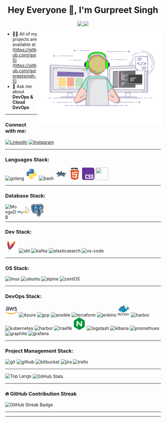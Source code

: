 <h1 align="center">Hey Everyone 👋, I'm Gurpreet Singh</h1>




<p align="center">
  <a href="https://github.com/gur5">
    <img src="https://img.shields.io/github/followers/gur5?label=Follow&style=social" />
  </a>

 
  <a href="https://linkedin.com/in/gur5">
    <img src="https://img.shields.io/badge/LinkedIn-Gurpreet%20Singh-blue?logo=linkedin&style=flat-square" />
  </a>
</p>

<img align="right" alt="Coding" width="400" src="https://raw.githubusercontent.com/devSouvik/devSouvik/master/gif3.gif">

<!--<p align="left">
  <img src="https://komarev.com/ghpvc/?username=jaiswaladi246&label=Profile%20views&color=0e75b6&style=flat" alt="Profile Views" />
</p>-->

- 👨‍💻 All of my projects are available at [https://github.com/gur5](https://github.com/gurpreetsingh-5)  
- 💬 Ask me about **DevOps & Cloud DevOps**  
<!-- - 📫 How to reach me **office@devopsshack.com** -->

---

<h3 align="left">Connect with me:</h3>
<p align="left">
  <a href="https://linkedin.com/in/gurpreetsingh005" target="blank"><img align="center" src="https://raw.githubusercontent.com/rahuldkjain/github-profile-readme-generator/master/src/images/icons/Social/linked-in-alt.svg" alt="LinkedIn" tital="Linkedin" height="30" width="40" /></a>
  <a href="https://instagram.com/gur.s1ngh" target="blank"><img align="center" src="https://raw.githubusercontent.com/rahuldkjain/github-profile-readme-generator/master/src/images/icons/Social/instagram.svg" alt="Instagram"  tital="Instagram" height="30" width="40" /></a>
 <!-- <a href="https://www.youtube.com/channel/UC1XLb_DoX2eNWGKjkh2epwA" target="blank"><img align="center" src="https://raw.githubusercontent.com/rahuldkjain/github-profile-readme-generator/master/src/images/icons/Social/youtube.svg" alt="YouTube" height="30" width="40" /></a> -->
</p>

---

<h3 align="left">Languages Stack:</h3>
<p align="left">
  
  <img src="https://www.vectorlogo.zone/logos/golang/golang-icon.svg" alt="golang" tital="golang" width="40" height="40" />
  <img src="https://raw.githubusercontent.com/devicons/devicon/master/icons/python/python-original.svg" width="40" height="40"/>

  <img src="https://www.vectorlogo.zone/logos/gnu_bash/gnu_bash-icon.svg" alt="bash" tital="bash" width="40" height="40"/>
  <img src="https://raw.githubusercontent.com/github/explore/b15b6cf1726418913aafbf337a749dded180279d/topics/groovy/groovy.png" alt="groovy" title="groovy" width="40" height="40"/> 
  <!-- <img src="https://www.vectorlogo.zone/logos/circleci/circleci-icon.svg" width="40" height="40"/> -->
  <img src="https://raw.githubusercontent.com/devicons/devicon/master/icons/html5/html5-original-wordmark.svg" alt="html5" tital="html5" width="40" height="40"/>
  <img src="https://raw.githubusercontent.com/github/explore/80688e429a7d4ef2fca1e82350fe8e3517d3494d/topics/css/css.png" alt="CSS3" tital="CSS3" width="40" height="40" />
  <img src="https://img.icons8.com/ios-filled/50/000000/javascript-logo.png" width="40" height="40" />


  <!-- <img src="https://raw.githubusercontent.com/devicons/devicon/master/icons/java/java-original.svg" width="40" height="40"/> 
  <img src="https://www.vectorlogo.zone/logos/jenkins/jenkins-icon.svg" width="40" height="40"/>
  <img src="https://www.vectorlogo.zone/logos/kubernetes/kubernetes-icon.svg" width="40" height="40"/>
  <img src="https://raw.githubusercontent.com/devicons/devicon/master/icons/linux/linux-original.svg" width="40" height="40"/> -->

 <!-- <img src="https://www.vectorlogo.zone/logos/getpostman/getpostman-icon.svg" width="40" height="40"/>
  <img src="https://raw.githubusercontent.com/detain/svg-logos/780f25886640cef088af994181646db2f6b1a3f8/svg/selenium-logo.svg" width="40" height="40"/>
  <img src="https://www.vectorlogo.zone/logos/springio/springio-icon.svg" width="40" height="40"/> -->
</p>

---

<h3 align="left">Database Stack:</h3>
<p align="left">
  <img src="https://raw.githubusercontent.com/devicons/devicon/master/icons/mysql/mysql-original-wordmark.svg" alt="mysql" tital="mysql" width="40" height="40"/>
 <!-- <img src="https://raw.githubusercontent.com/github/explore/80688e429a7d4ef2fca1e82350fe8e3517d3494d/topics/mysql/mysql.png" alt="mysql" title="mysql" width="40" height="40"/> -->
  <img src="https://raw.githubusercontent.com/github/explore/80688e429a7d4ef2fca1e82350fe8e3517d3494d/topics/postgresql/postgresql.png" alt="postgresql" title="postgresql" width="40" height="40"/>  
  <img align="left" alt="MongoDB"  width="40px" src="https://www.svgrepo.com/show/331488/mongodb.svg" tital="MongoDB"/>

 <!-- <img src="https://www.vectorlogo.zone/logos/apache_cassandra/apache_cassandra-icon.svg" alt="cassandra" title="cassandra" width="40" height="40"/> 
  <img src="https://www.vectorlogo.zone/logos/couchbase/couchbase-icon.svg" alt="couchbase" title="couchbase" width="40" height="40"/> -->
</p>

---

<h3 align="left">Dev Stack:</h3>
<p align="left">
  <img src="https://raw.githubusercontent.com/vscode-icons/vscode-icons/72101ee333eca9219ac9a7c14d4834eef8e4c64b/icons/file_type_maven.svg" alt="maven" title="maven" width="40" height="40"/> 
  <img src="https://www.vectorlogo.zone/logos/scala-sbt/scala-sbt-icon.svg" alt="sbt" title="sbt" width="40" height="40"/> 
  <img src="https://www.vectorlogo.zone/logos/apache_kafka/apache_kafka-icon.svg" alt="kafka" title="kafka" width="40" height="40"/> 
  <img src="https://www.vectorlogo.zone/logos/elastic/elastic-icon.svg" alt="elasticsearch" title="elasticsearch" width="40" height="40"/>
  <img src="https://www.vectorlogo.zone/logos/visualstudio_code/visualstudio_code-icon.svg" alt="vs-code" title="vs code" width="40" height="40"/>
  
  </p>

---

<h3 align="left">OS Stack:</h3>
  <p align="left">
    <img src="https://brandlogos.net/wp-content/uploads/2020/03/Linux-logo.png" alt="linux" title="linux" width="40" height="40"/> 
    <img src="https://www.vectorlogo.zone/logos/ubuntu/ubuntu-icon.svg" alt="ubuntu" title="ubuntu" width="40" height="40"/>  
    <img src="https://www.vectorlogo.zone/logos/alpinelinux/alpinelinux-icon.svg" alt="alpine" title="alpine" width="40" height="40"/> 
    <img src="https://www.vectorlogo.zone/logos/centos/centos-icon.svg" alt="centOS" title="centOS" width="40" height="40"/> 
</p>

---

<h3 align="left"> DevOps Stack:</h3> 
<p align="left">
  <img src="https://raw.githubusercontent.com/devicons/devicon/master/icons/amazonwebservices/amazonwebservices-original-wordmark.svg" alt="AWS" tital="AWS" width="40" height="40"/>
  <img src="https://www.vectorlogo.zone/logos/microsoft_azure/microsoft_azure-icon.svg" alt="Azure" tital="Azure" width="40" height="40"/>
  <!-- <img src="https://www.vectorlogo.zone/logos/amazon_aws/amazon_aws-icon.svg" alt="aws" title="aws" width="40" height="40"/> -->
  <img src="https://www.vectorlogo.zone/logos/google_cloud/google_cloud-icon.svg" alt="gcp" title="gcp" width="40" height="40"/>  
  <img src="https://www.vectorlogo.zone/logos/ansible/ansible-icon.svg" alt="ansible" title="ansible" width="40" height="40"/> 
  <img src="https://www.vectorlogo.zone/logos/terraformio/terraformio-icon.svg" alt="terraform" title="terraform" width="40" height="40"/> 
  <img src="https://www.vectorlogo.zone/logos/jenkins/jenkins-icon.svg" alt="jenkins" title="jenkins" width="40" height="40"/>  
 <!-- <img src="https://www.vectorlogo.zone/logos/circleci/circleci-icon.svg" alt="circleci" title="circleci" width="40" height="40"/> 
  <img src="https://www.vectorlogo.zone/logos/codeship/codeship-icon.svg" alt="codeship" title="codeship" width="40" height="40"/> 
  <img src="https://www.vectorlogo.zone/logos/atlassian_bamboo/atlassian_bamboo-icon.svg" alt="bamboo" title="bamboo" width="40" height="40"/> --> 
  <img src="https://raw.githubusercontent.com/devicons/devicon/master/icons/docker/docker-original-wordmark.svg" alt="docker" tital="docker" width="40" height="40"/>
  <img src="https://www.vectorlogo.zone/logos/goharborio/goharborio-icon.svg" alt="harbor" title="harbor" width="40" height="40"/> 
  <img src="https://www.vectorlogo.zone/logos/kubernetes/kubernetes-icon.svg" alt="kubernetes" title="kubernetes" width="40" height="40"/>  
  <img src="https://www.vectorlogo.zone/logos/helmsh/helmsh-icon.svg" alt="harbor" title="harbor" width="40" height="40"/> 
  <img src="https://www.vectorlogo.zone/logos/traefikio/traefikio-icon.svg" alt="traefik" title="traefik" width="40" height="40"/> 
  <img src="https://raw.githubusercontent.com/github/explore/85cceaeeaf993ca35664dc37ea24f9237fbbfc14/topics/nginx/nginx.png" alt="nginx" title="nginx" width="40" height="40"/>  
  <img src="https://www.vectorlogo.zone/logos/elasticco_logstash/elasticco_logstash-icon.svg" alt="logstash" title="logstash" width="40" height="40"/> 
  <img src="https://www.vectorlogo.zone/logos/elasticco_kibana/elasticco_kibana-icon.svg" alt="kibana" title="kibana" width="40" height="40"/> 
  <img src="https://www.vectorlogo.zone/logos/prometheusio/prometheusio-icon.svg" alt="promethues" title="promethues" width="40" height="40"/> 
  <img src="https://www.vectorlogo.zone/logos/graphiteapp/graphiteapp-icon.svg" alt="graphite" title="graphite" width="40" height="40"/> 
  <img src="https://www.vectorlogo.zone/logos/grafana/grafana-icon.svg" alt="grafana" title="grafana" width="40" height="40"/> 
<!--  <img src="https://raw.githubusercontent.com/devicons/devicon/master/icons/nginx/nginx-original.svg" alt="nginx" tital="nginx" width="40" height="40"/> -->

</p>

---

<h3 align="left"> Project Management Stack:</h3> 

<p align="left">
  <img src="https://www.vectorlogo.zone/logos/git-scm/git-scm-icon.svg" alt="git" title="git" width="40" height="40"/>  
  <img src="https://www.vectorlogo.zone/logos/github/github-icon.svg" alt="github" title="github" width="40" height="40"/> 
  <img src="https://www.vectorlogo.zone/logos/bitbucket/bitbucket-icon.svg" alt="bitbucket" title="bitbucket" width="40" height="40"/>  
  <img src="https://www.vectorlogo.zone/logos/atlassian_jira/atlassian_jira-icon.svg" alt="jira" title="jira" width="40" height="40"/> 
  <img src="https://www.vectorlogo.zone/logos/trello/trello-icon.svg" alt="trello" title="trello" width="40" height="40"/>
</p>

---

<p><img align="left" src="https://github-readme-stats.vercel.app/api/top-langs?username=gurpreetsingh-5&show_icons=true&locale=en&layout=compact&theme=vue&hide_border=true" alt="Top Langs" /></p>

<!-- <p>&nbsp;<img align="center" src="https://github-readme-stats.vercel.app/api?username=gurpreetsingh-5&show_icons=true&locale=en&theme=vue&hide_border=true" alt="GitHub Stats" /></p> -->

<p>&nbsp;<img align="center" src="https://github-readme-stats.vercel.app/api?username=gurpreetsingh-5&show_icons=true&theme=vue&hide_border=true" alt="GitHub Stats" /></p>
 <!-- &cache_seconds=1800 -->

---


### 🔥 GitHub Contribution Streak

![GitHub Streak Badge](https://img.shields.io/badge/GitHub%20Streak-Active-brightgreen?logo=github&style=for-the-badge)

---

<!-- ### 🔝 Top Contributed Repo
![](https://github-contributor-stats.vercel.app/api?username=gurpreetsingh-5&limit=5&theme=flat&combine_all_yearly_contributions=true)
-->
---

<!-- ### 👨‍💼 About Me & 🤝 Open to Collaborations

🎤 Available for **Guest Sessions / Webinars**  
🤝 Open to **Project Collaborations / YouTube Collabs**  
💼 Offering **DevOps Consulting / Mentorship**  
📧 Let’s chat: [office@devopsshack.com](mailto:office@devopsshack.com) -->

<!-- > *"Helping people crack DevOps with real-world knowledge. Let’s build and automate the future, one pipeline at a time!"* -->
